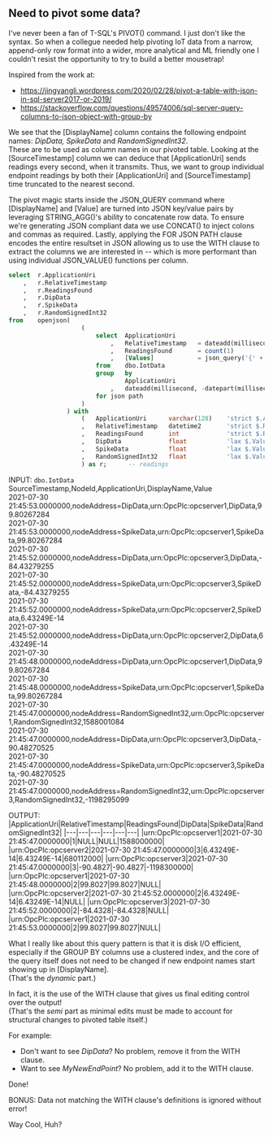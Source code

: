 ## Need to pivot some data?

I've never been a fan of T-SQL's PIVOT() command. I just don't like the syntax. So when a collegue needed help pivoting IoT data from a narrow, append-only row format into
a wider, more analytical and ML friendly one I couldn't resist the opportunity to try to build a better mousetrap!

Inspired from the work at:
- https://jingyangli.wordpress.com/2020/02/28/pivot-a-table-with-json-in-sql-server2017-or-2019/
- https://stackoverflow.com/questions/49574006/sql-server-query-columns-to-json-object-with-group-by  

We see that the [DisplayName] column contains the following endpoint names: *DipData, SpikeData* and *RandomSignedInt32*.  
These are to be used as column names in our pivoted table. Looking at the [SourceTimestamp] column we can deduce that [ApplicationUri] sends 
readings every second, when it transmits. Thus, we want to group individual endpoint readings by both their [ApplicationUri] and [SourceTimestamp] 
time truncated to the nearest second.

The pivot magic starts inside the JSON_QUERY command where [DisplayName] and [Value] are turned into JSON key/value pairs by leveraging STRING_AGG()'s
ability to concatenate row data. To ensure we're generating JSON compliant data we use CONCAT() to inject colons and commas as required. Lastly, applying the FOR JSON PATH
clause encodes the entire resultset in JSON allowing us to use the WITH clause to extract the columns we are interested in -- which is more performant than using individual
JSON_VALUE() functions per column.

```sql
select  r.ApplicationUri
    ,   r.RelativeTimestamp
    ,   r.ReadingsFound
    ,   r.DipData
    ,   r.SpikeData
    ,   r.RandomSignedInt32
from    openjson(
                    (
                        select  ApplicationUri
                            ,	RelativeTimestamp   = dateadd(millisecond, -datepart(millisecond, SourceTimestamp), SourceTimestamp)
                            ,	ReadingsFound       = count(1)
                            ,   [Values]            = json_query('{' + string_agg(concat('"', string_escape(DisplayName, 'json'), '":', [Value]), ',') + '}', '$')
                        from    dbo.IotData
                        group   by 
                                ApplicationUri
                            ,	dateadd(millisecond, -datepart(millisecond, SourceTimestamp), SourceTimestamp) -- group records at the seconds level
                        for json path
                    )
                ) with 
                    (   ApplicationUri      varchar(128)    'strict $.ApplicationUri'
                    ,   RelativeTimestamp   datetime2       'strict $.RelativeTimestamp'
                    ,   ReadingsFound       int             'strict $.ReadingsFound'
                    ,   DipData             float           'lax $.Values.DipData'
                    ,   SpikeData           float           'lax $.Values.SpikeData'
                    ,   RandomSignedInt32   float           'lax $.Values.RandomSignedInt32'
                    ) as r;      -- readings
```  

INPUT: ```dbo.IotData```   
SourceTimestamp,NodeId,ApplicationUri,DisplayName,Value  
2021-07-30 21:45:53.0000000,nodeAddress=DipData,urn:OpcPlc:opcserver1,DipData,99.80267284  
2021-07-30 21:45:53.0000000,nodeAddress=SpikeData,urn:OpcPlc:opcserver1,SpikeData,99.80267284  
2021-07-30 21:45:52.0000000,nodeAddress=DipData,urn:OpcPlc:opcserver3,DipData,-84.43279255  
2021-07-30 21:45:52.0000000,nodeAddress=SpikeData,urn:OpcPlc:opcserver3,SpikeData,-84.43279255  
2021-07-30 21:45:52.0000000,nodeAddress=SpikeData,urn:OpcPlc:opcserver2,SpikeData,6.43249E-14  
2021-07-30 21:45:52.0000000,nodeAddress=DipData,urn:OpcPlc:opcserver2,DipData,6.43249E-14  
2021-07-30 21:45:48.0000000,nodeAddress=DipData,urn:OpcPlc:opcserver1,DipData,99.80267284  
2021-07-30 21:45:48.0000000,nodeAddress=SpikeData,urn:OpcPlc:opcserver1,SpikeData,99.80267284  
2021-07-30 21:45:47.0000000,nodeAddress=RandomSignedInt32,urn:OpcPlc:opcserver1,RandomSignedInt32,1588001084  
2021-07-30 21:45:47.0000000,nodeAddress=DipData,urn:OpcPlc:opcserver3,DipData,-90.48270525  
2021-07-30 21:45:47.0000000,nodeAddress=SpikeData,urn:OpcPlc:opcserver3,SpikeData,-90.48270525  
2021-07-30 21:45:47.0000000,nodeAddress=RandomSignedInt32,urn:OpcPlc:opcserver3,RandomSignedInt32,-1198295099  

OUTPUT:  
|ApplicationUri|RelativeTimestamp|ReadingsFound|DipData|SpikeData|RandomSignedInt32|
|---|---|---|---|---|---|
|urn:OpcPlc:opcserver1|2021-07-30 21:45:47.0000000|1|NULL|NULL|1588000000|
|urn:OpcPlc:opcserver2|2021-07-30 21:45:47.0000000|3|6.43249E-14|6.43249E-14|680112000|
|urn:OpcPlc:opcserver3|2021-07-30 21:45:47.0000000|3|-90.4827|-90.4827|-1198300000|
|urn:OpcPlc:opcserver1|2021-07-30 21:45:48.0000000|2|99.8027|99.8027|NULL|
|urn:OpcPlc:opcserver2|2021-07-30 21:45:52.0000000|2|6.43249E-14|6.43249E-14|NULL|
|urn:OpcPlc:opcserver3|2021-07-30 21:45:52.0000000|2|-84.4328|-84.4328|NULL|
|urn:OpcPlc:opcserver1|2021-07-30 21:45:53.0000000|2|99.8027|99.8027|NULL|

What I really like about this query pattern is that it is disk I/O efficient, especially if the GROUP BY columns use a clustered index, and the core of the query itself 
does not need to be changed if new endpoint names start showing up in [DisplayName].  
(That's the *dynamic* part.)

In fact, it is the use of the WITH clause that gives us final editing control over the output!  
(That's the *semi* part as minimal edits must be made to account for structural changes to pivoted table itself.)

For example:  
- Don't want to see *DipData*? No problem, remove it from the WITH clause.  
- Want to see *MyNewEndPoint*? No problem, add it to the WITH clause.  

Done!  

BONUS: Data not matching the WITH clause's definitions is ignored without error!  

Way Cool, Huh?
